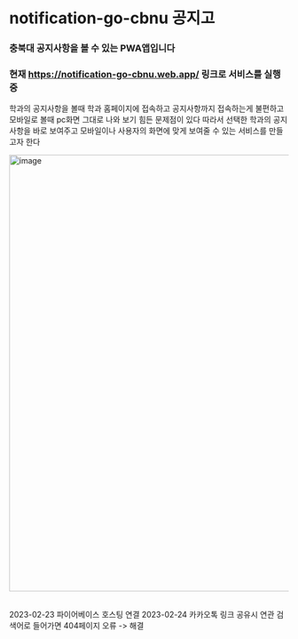 # notification-go-cbnu 공지고
### 충북대 공지사항을 볼 수 있는 PWA앱입니다
### 현재 https://notification-go-cbnu.web.app/ 링크로 서비스를 실행중

학과의 공지사항을 볼때 학과 홈페이지에 접속하고 공지사항까지 접속하는게 불편하고 모바일로 볼때 pc화면 그대로 나와 보기 힘든 문제점이 있다
따라서 선택한 학과의 공지사항을 바로 보여주고 모바일이나 사용자의 화면에 맞게 보여줄 수 있는 서비스를 만들고자 한다
&nbsp;

<img width="786" alt="image" src="https://user-images.githubusercontent.com/80758613/218243517-b64fc273-ee0f-4308-a73e-9822157ac6d8.png">
&nbsp;

2023-02-23 파이어베이스 호스팅 연결
2023-02-24 카카오톡 링크 공유시 연관 검색어로 들어가면 404페이지 오류 -> 해결
